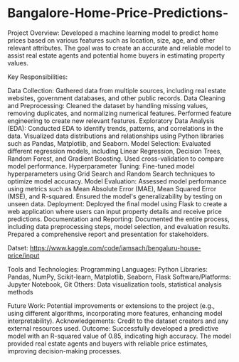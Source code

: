 # Bangalore-Home-Price-Predictions-
Project Overview:
Developed a machine learning model to predict home prices based on various features such as location, size, age, and other relevant attributes. The goal was to create an accurate and reliable model to assist real estate agents and potential home buyers in estimating property values.

Key Responsibilities:

Data Collection:
     Gathered data from multiple sources, including real estate websites, government databases, and other public records.
Data Cleaning and Preprocessing:
     Cleaned the dataset by handling missing values, removing duplicates, and normalizing numerical features. Performed feature engineering to create new relevant 
     features.
Exploratory Data Analysis (EDA): 
     Conducted EDA to identify trends, patterns, and correlations in the data. Visualized data distributions and relationships using Python libraries such as 
     Pandas, Matplotlib, and Seaborn.
Model Selection:
     Evaluated different regression models, including Linear Regression, Decision Trees, Random Forest, and Gradient Boosting. Used cross-validation to compare 
     model performance.
Hyperparameter Tuning: 
     Fine-tuned model hyperparameters using Grid Search and Random Search techniques to optimize model accuracy.
Model Evaluation:
     Assessed model performance using metrics such as Mean Absolute Error (MAE), Mean Squared Error (MSE), and R-squared. Ensured the model's generalizability by 
     testing on unseen data.
Deployment: 
     Deployed the final model using Flask to create a web application where users can input property details and receive price predictions.
Documentation and Reporting:
     Documented the entire process, including data preprocessing steps, model selection, and evaluation results. Prepared a comprehensive report and presentation 
     for stakeholders.

Datset: https://www.kaggle.com/code/iamsach/bengaluru-house-price/input
     
Tools and Technologies:
Programming Languages: Python
Libraries: Pandas, NumPy, Scikit-learn, Matplotlib, Seaborn, Flask
Software/Platforms: Jupyter Notebook, Git
Others: Data visualization tools, statistical analysis methods

Future Work:
     Potential improvements or extensions to the project (e.g., using different algorithms, incorporating more features, enhancing model interpretability).
Acknowledgements:
     Credit to the dataset creators and any external resources used.
Outcome:
Successfully developed a predictive model with an R-squared value of 0.85, indicating high accuracy. The model provided real estate agents and buyers with reliable price estimates, improving decision-making processes.
